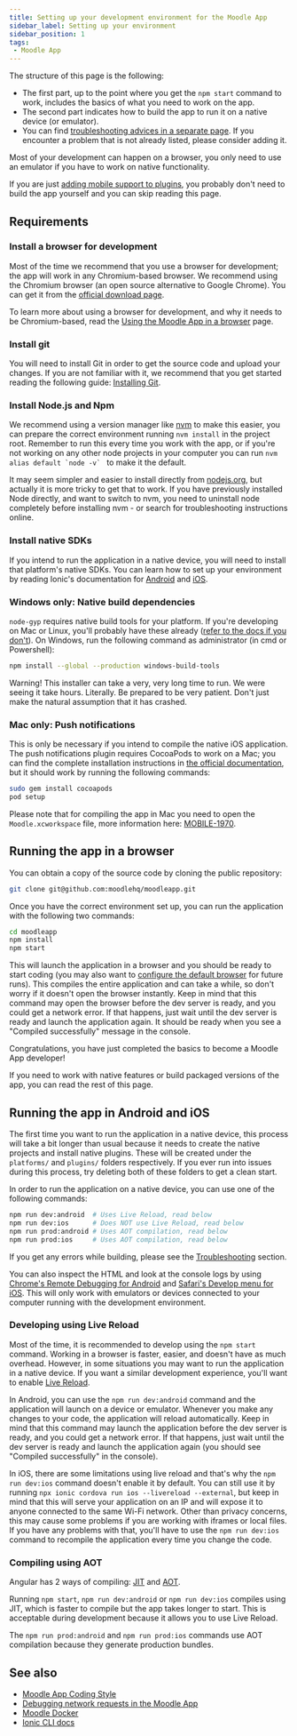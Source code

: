 ```yaml
---
title: Setting up your development environment for the Moodle App
sidebar_label: Setting up your environment
sidebar_position: 1
tags:
 - Moodle App
---
```


The structure of this page is the following:

- The first part, up to the point where you get the `npm start` command to work, includes the basics of what you need to work on the app.
- The second part indicates how to build the app to run it on a native device (or emulator).
- You can find [troubleshooting advices in a separate page](./troubleshooting.md). If you encounter a problem that is not already listed, please consider adding it.

Most of your development can happen on a browser, you only need to use an emulator if you have to work on native functionality.

If you are just [adding mobile support to plugins](../plugins-development-guide/index.md), you probably don't need to build the app yourself and you can skip reading this page.

## Requirements

### Install a browser for development

Most of the time we recommend that you use a browser for development; the app will work in any Chromium-based browser. We recommend using the Chromium browser (an open source alternative to Google Chrome). You can get it from the [official download page](https://www.chromium.org/getting-involved/download-chromium).

To learn more about using a browser for development, and why it needs to be Chromium-based, read the [Using the Moodle App in a browser](./app-in-browser.md) page.

### Install git

You will need to install Git in order to get the source code and upload your changes. If you are not familiar with it, we recommend that you get started reading the following guide: [Installing Git](https://git-scm.com/book/en/v2/Getting-Started-Installing-Git).

### Install Node.js and Npm

We recommend using a version manager like [nvm](https://github.com/nvm-sh/nvm) to make this easier, you can prepare the correct environment running `nvm install` in the project root. Remember to run this every time you work with the app, or if you're not working on any other node projects in your computer you can run ``nvm alias default `node -v` `` to make it the default.

It may seem simpler and easier to install directly from [nodejs.org](http://nodejs.org), but actually it is more tricky to get that to work. If you have previously installed Node directly, and want to switch to nvm, you need to uninstall node completely before installing nvm - or search for troubleshooting instructions online.

### Install native SDKs

If you intend to run the application in a native device, you will need to install that platform's native SDKs. You can learn how to set up your environment by reading Ionic's documentation for [Android](https://ionicframework.com/docs/developing/android) and [iOS](https://ionicframework.com/docs/developing/ios).

### Windows only: Native build dependencies

`node-gyp` requires native build tools for your platform. If you're developing on Mac or Linux, you'll probably have these already ([refer to the docs if you don't](https://github.com/nodejs/node-gyp/blob/main/README.md)). On Windows, run the following command as administrator (in cmd or Powershell):

```bash
npm install --global --production windows-build-tools
```

Warning! This installer can take a very, very long time to run. We were seeing it take hours. Literally. Be prepared to be very patient. Don't just make the natural assumption that it has crashed.

### Mac only: Push notifications

This is only be necessary if you intend to compile the native iOS application. The push notifications plugin requires CocoaPods to work on a Mac; you can find the complete installation instructions in [the official documentation](https://cocoapods.org/), but it should work by running the following commands:

```bash
sudo gem install cocoapods
pod setup
```

Please note that for compiling the app in Mac you need to open the `Moodle.xcworkspace` file, more information here: [MOBILE-1970](https://moodle.atlassian.net/browse/MOBILE-1970).

## Running the app in a browser

You can obtain a copy of the source code by cloning the public repository:

```bash
git clone git@github.com:moodlehq/moodleapp.git
```

Once you have the correct environment set up, you can run the application with the following two commands:

```bash
cd moodleapp
npm install
npm start
```

This will launch the application in a browser and you should be ready to start coding (you may also want to [configure the default browser](./app-in-browser.md#configuring-the-default-browser) for future runs). This compiles the entire application and can take a while, so don't worry if it doesn't open the browser instantly. Keep in mind that this command may open the browser before the dev server is ready, and you could get a network error. If that happens, just wait until the dev server is ready and launch the application again. It should be ready when you see a "Compiled successfully" message in the console.

Congratulations, you have just completed the basics to become a Moodle App developer!

If you need to work with native features or build packaged versions of the app, you can read the rest of this page.

## Running the app in Android and iOS

The first time you want to run the application in a native device, this process will take a bit longer than usual because it needs to create the native projects and install native plugins. These will be created under the `platforms/` and `plugins/` folders respectively. If you ever run into issues during this process, try deleting both of these folders to get a clean start.

In order to run the application on a native device, you can use one of the following commands:

```bash
npm run dev:android  # Uses Live Reload, read below
npm run dev:ios      # Does NOT use Live Reload, read below
npm run prod:android # Uses AOT compilation, read below
npm run prod:ios     # Uses AOT compilation, read below
```

If you get any errors while building, please see the [Troubleshooting](./troubleshooting.md) section.

You can also inspect the HTML and look at the console logs by using [Chrome's Remote Debugging for Android](https://developer.chrome.com/docs/devtools/remote-debugging/) and [Safari's Develop menu for iOS](https://support.apple.com/guide/safari/use-the-developer-tools-in-the-develop-menu-sfri20948/15.1/mac/12.0). This will only work with emulators or devices connected to your computer running with the development environment.

### Developing using Live Reload

Most of the time, it is recommended to develop using the `npm start` command. Working in a browser is faster, easier, and doesn't have as much overhead. However, in some situations you may want to run the application in a native device. If you want a similar development experience, you'll want to enable [Live Reload](https://ionicframework.com/docs/cli/livereload).

In Android, you can use the `npm run dev:android` command and the application will launch on a device or emulator. Whenever you make any changes to your code, the application will reload automatically. Keep in mind that this command may launch the application before the dev server is ready, and you could get a network error. If that happens, just wait until the dev server is ready and launch the application again (you should see "Compiled successfully" in the console).

In iOS, there are some limitations using live reload and that's why the `npm run dev:ios` command doesn't enable it by default. You can still use it by running `npx ionic cordova run ios --livereload --external`, but keep in mind that this will serve your application on an IP and will expose it to anyone connected to the same Wi-Fi network. Other than privacy concerns, this may cause some problems if you are working with iframes or local files. If you have any problems with that, you'll have to use the `npm run dev:ios` command to recompile the application every time you change the code.

### Compiling using AOT

Angular has 2 ways of compiling: [JIT](https://angular.io/guide/glossary#jit) and [AOT](https://angular.io/guide/glossary#aot).

Running `npm start`, `npm run dev:android` or `npm run dev:ios` compiles using JIT, which is faster to compile but the app takes longer to start. This is acceptable during development because it allows you to use Live Reload.

The `npm run prod:android` and `npm run prod:ios` commands use AOT compilation because they generate production bundles.

## See also

- [Moodle App Coding Style](../../../development/policies/codingstyle-moodleapp.md)
- [Debugging network requests in the Moodle App](../network-debug.md)
- [Moodle Docker](https://github.com/moodlehq/moodle-docker)
- [Ionic CLI docs](http://ionicframework.com/docs/cli/)
